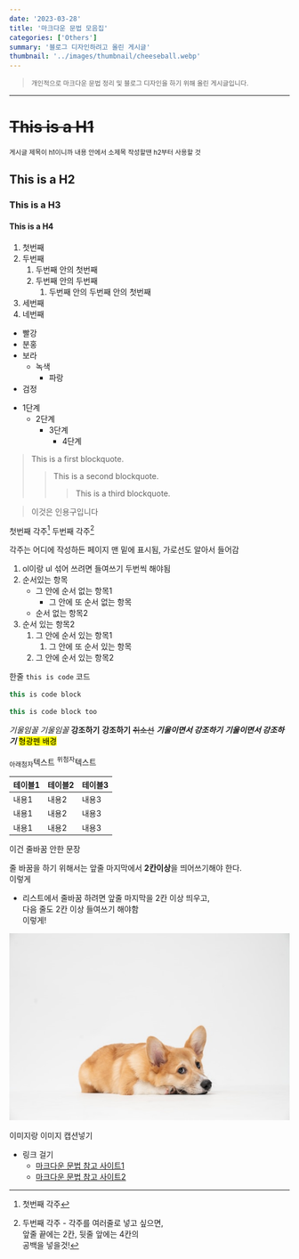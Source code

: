 ```yaml
---
date: '2023-03-28'
title: '마크다운 문법 모음집'
categories: ['Others']
summary: '블로그 디자인하려고 올린 게시글'
thumbnail: '../images/thumbnail/cheeseball.webp'
---
```


> <small>개인적으로 마크다운 문법 정리 및 블로그 디자인을 하기 위해 올린 게시글입니다.</small>

---

# ~~This is a H1~~

<small>게시글 제목이 h1이니까 내용 안에서 소제목 작성할땐 h2부터 사용할 것</small>

## This is a H2
### This is a H3
#### This is a H4

1. 첫번째
2. 두번째
	1. 두번째 안의 첫번째
	2. 두번째 안의 두번째
		1. 두번째 안의 두번째 안의 첫번째
2. 세번째
3. 네번째

- 빨강
- 분홍
- 보라
  - 녹색
    - 파랑
- 검정

* 1단계
  - 2단계
    + 3단계
      + 4단계

> This is a first blockquote.
>	> This is a second blockquote.
>	>	> This is a third blockquote.

> 이것은 인용구입니다

첫번째 각주[^1]
두번째 각주[^2]

각주는 어디에 작성하든 페이지 맨 밑에 표시됨, 가로선도 알아서 들어감
[^1]: 첫번째 각주
[^2]: 두번째 각주 - 각주를 여러줄로 넣고 싶으면,  
    앞줄 끝에는 2칸, 뒷줄 앞에는 4칸의  
    공백을 넣을것!

1. ol이랑 ul 섞어 쓰려면 들여쓰기 두번씩 해야됨
2. 순서있는 항목
    - 그 안에 순서 없는 항목1
        - 그 안에 또 순서 없는 항목
    - 순서 없는 항목2
3. 순서 있는 항목2
    1. 그 안에 순서 있는 항목1
        1. 그 안에 또 순서 있는 항목
    2. 그 안에 순서 있는 항목2

한줄 `this is code` 코드

```javascript
this is code block
```

<div class="code-header">
	<span class="red btn"></span>
	<span class="yellow btn"></span>
	<span class="green btn"></span>
</div>

```javascript
this is code block too
```

*기울임꼴*
_기울임꼴_
**강조하기**
__강조하기__
~~취소선~~
***기울이면서 강조하기***
___기울이면서 강조하기___
<mark>형광펜 배경</mark>

<sub>아래첨자</sub>텍스트
<sup>위첨자</sup>텍스트

|테이블1|테이블2|테이블3|
|---|---|---|
|내용1|내용2|내용3|
|내용1|내용2|내용3|
|내용1|내용2|내용3|

이건 줄바꿈 안한 문장

줄 바꿈을 하기 위해서는 앞줄 마지막에서 **2칸이상**을 띄어쓰기해야 한다.  
이렇게

- 리스트에서 줄바꿈 하려면 앞줄 마지막을 2칸 이상 띄우고,  
  다음 줄도 2칸 이상 들여쓰기 해야함  
  이렇게!

<!-- 표시되지 않을 주석 -->

![](../images/content/2023-03-29-14-49-13.webp)

<div class="source">이미지랑 이미지 캡션넣기</div>

- 링크 걸기
  - [마크다운 문법 참고 사이트1](https://gist.github.com/ihoneymon/652be052a0727ad59601)
  - [마크다운 문법 참고 사이트2](https://docs.github.com/en/get-started/writing-on-github/getting-started-with-writing-and-formatting-on-github/basic-writing-and-formatting-syntax)